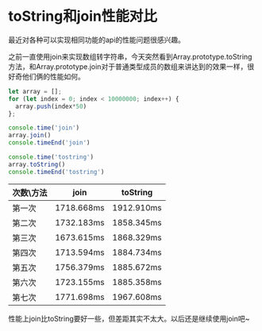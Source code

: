 # toString和join性能对比

最近对各种可以实现相同功能的api的性能问题很感兴趣。  

之前一直使用join来实现数组转字符串，今天突然看到Array.prototype.toString方法，和Array.prototype.join对于普通类型成员的数组来讲达到的效果一样，很好奇他们俩的性能如何。


```javascript
let array = [];
for (let index = 0; index < 10000000; index++) {
  array.push(index*50)
};

console.time('join')
array.join()
console.timeEnd('join')

console.time('tostring')
array.toString()
console.timeEnd('tostring')
```

次数\方法|join|toString
|-|-|-|
第一次|1718.668ms|1912.910ms
第二次|1732.183ms|1858.345ms
第三次|1673.615ms|1868.329ms
第四次|1713.594ms|1884.734ms
第五次|1756.379ms|1885.672ms
第六次|1723.155ms|1885.358ms
第七次|1771.698ms|1967.608ms

性能上join比toString要好一些，但差距其实不太大。以后还是继续使用join吧~